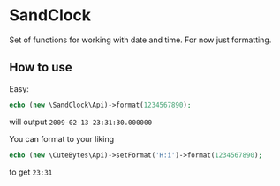 # SandClock
Set of functions for working with date and time. For now just formatting.

## How to use
Easy:
```php
echo (new \SandClock\Api)->format(1234567890);
```
will output `2009-02-13 23:31:30.000000`

You can format to your liking
```php
echo (new \CuteBytes\Api)->setFormat('H:i')->format(1234567890);
```
to get `23:31`
